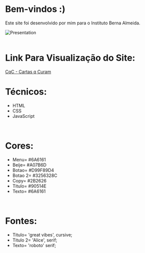 # Bem-vindos :)

Este site foi desenvolvido por mim para o Instituto Berna Almeida.
<br/>

![Presentation]()
<br/><br/>

# Link Para Visualização do Site:

<a href="https://cqccartasqcuram.com.br/">CqC - Cartas q Curam
</a>
<br/>

# Técnicos:
- HTML
- CSS
- JavaScript
<br/>


# Cores: 
- Menu= #6A6161
- Beije= #A07B6D
- Botao= #D99F89D4
- Botao 2= #3256328C
- Copy= #2B2626
- Titulo= #90514E
- Texto= #6A6161
<br/>


# Fontes:
- Titulo= 'great vibes', cursive;
- Titulo 2= 'Alice', serif;
- Texto= 'roboto' serif;
<br/>
<br/>
